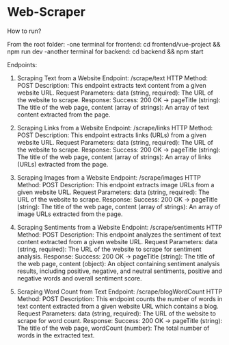 # Web-Scraper

How to run?

From the root folder:
-one terminal for frontend: cd frontend/vue-project && npm run dev
-another terminal for backend: cd backend && npm start

Endpoints:

1. Scraping Text from a Website
Endpoint: /scrape/text
HTTP Method: POST
Description: This endpoint extracts text content from a given website URL.
Request Parameters: data (string, required): The URL of the website to scrape.
Response: Success: 200 OK -> pageTitle (string): The title of the web page, content (array of strings): An array of text content extracted from the page.

2. Scraping Links from a Website
Endpoint: /scrape/links
HTTP Method: POST
Description: This endpoint extracts links (URLs) from a given website URL.
Request Parameters: data (string, required): The URL of the website to scrape.
Response: Success: 200 OK -> pageTitle (string): The title of the web page, content (array of strings): An array of links (URLs) extracted from the page.


3. Scraping Images from a Website
Endpoint: /scrape/images
HTTP Method: POST
Description: This endpoint extracts image URLs from a given website URL.
Request Parameters: data (string, required): The URL of the website to scrape.
Response: Success: 200 OK -> pageTitle (string): The title of the web page, content (array of strings): An array of image URLs extracted from the page.

4. Scraping Sentiments from a Website
Endpoint: /scrape/sentiments
HTTP Method: POST
Description: This endpoint analyzes the sentiment of text content extracted from a given website URL.
Request Parameters: data (string, required): The URL of the website to scrape for sentiment analysis.
Response: Success: 200 OK -> pageTitle (string): The title of the web page, content (object): An object containing sentiment analysis results, including positive, negative, and neutral sentiments, positive and negative words and overall sentiment score.


5. Scraping Word Count from Text
Endpoint: /scrape/blogWordCount
HTTP Method: POST
Description: This endpoint counts the number of words in text content extracted from a given website URL which contains a blog.
Request Parameters: data (string, required): The URL of the website to scrape for word count.
Response: Success: 200 OK -> pageTitle (string): The title of the web page, wordCount (number): The total number of words in the extracted text.
